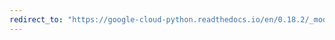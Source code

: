 ```yaml
---
redirect_to: "https://google-cloud-python.readthedocs.io/en/0.18.2/_modules/gcloud/resource_manager/connection.html"
---
```

